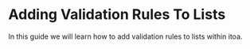 <!--[meta]
section: guides
title: Adding Validation Rules To Lists
draft: true
[meta]-->

# Adding Validation Rules To Lists

In this guide we will learn how to add validation rules to lists within itoa.
